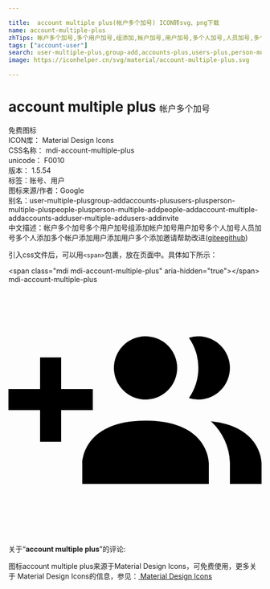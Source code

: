 ```yaml
---

title:  account multiple plus(帐户多个加号) ICON转svg、png下载
name: account-multiple-plus
zhTips: 帐户多个加号,多个用户加号,组添加,帐户加号,用户加号,多个人加号,人员加号,多个人添加,多个帐户添加,用户添加,用户多个添加,邀请
tags: ["account-user"]
search: user-multiple-plus,group-add,accounts-plus,users-plus,person-multiple-plus,people-plus,person-multiple-add,people-add,account-multiple-add,accounts-add,user-multiple-add,users-add,invite
image: https://iconhelper.cn/svg/material/account-multiple-plus.svg

---
```


# account multiple plus  <small style="font-size: 60%;font-weight: 100">帐户多个加号</small>


<div class="detail-page">
<p>
<span><span class="badge-success badge">免费图标</span> </span>
<br/>
<span>
ICON库：
<span class="badge-secondary badge">Material Design Icons</span> 
</span>
<br/>
<span>
CSS名称：
<span class="badge-secondary badge">mdi-account-multiple-plus</span> 
</span>
<br/>
<span>
unicode：
<span class="badge-secondary badge">F0010</span> 
<copy-btn content='F0010' btn-title=""></copy-btn>
<copy-btn :content='String.fromCodePoint(parseInt("F0010", 16))' btn-title="复制U"></copy-btn>
</span>
<br/>
<span>
版本：
<span class="badge-secondary badge">1.5.54</span> 
</span><br/><span>标签：<span class="badge-light badge"><router-link to="/tags/account-user.html">账号、用户</router-link></span></span>
<br/>
<span>图标来源/作者：<span class="badge-light badge">Google</span></span> 
<br/>
<span>别名：<span class="badge-light badge">user-multiple-plus</span><span class="badge-light badge">group-add</span><span class="badge-light badge">accounts-plus</span><span class="badge-light badge">users-plus</span><span class="badge-light badge">person-multiple-plus</span><span class="badge-light badge">people-plus</span><span class="badge-light badge">person-multiple-add</span><span class="badge-light badge">people-add</span><span class="badge-light badge">account-multiple-add</span><span class="badge-light badge">accounts-add</span><span class="badge-light badge">user-multiple-add</span><span class="badge-light badge">users-add</span><span class="badge-light badge">invite</span></span><br/><span class="zh-detail">中文描述：<span class="badge-primary badge">帐户多个加号</span><span class="badge-primary badge">多个用户加号</span><span class="badge-primary badge">组添加</span><span class="badge-primary badge">帐户加号</span><span class="badge-primary badge">用户加号</span><span class="badge-primary badge">多个人加号</span><span class="badge-primary badge">人员加号</span><span class="badge-primary badge">多个人添加</span><span class="badge-primary badge">多个帐户添加</span><span class="badge-primary badge">用户添加</span><span class="badge-primary badge">用户多个添加</span><span class="badge-primary badge">邀请</span><span class="help-link"><span>帮助改进</span>(<a href="https://gitee.com/liuwave/icon-helper/edit/master/json/material/account-multiple-plus.json" target="_blank" rel="noopener noreferrer">gitee</a><a href="https://github.com/liuwave/icon-helper/edit/master/json/material/account-multiple-plus.json" target="_blank" rel="noopener noreferrer">github</a></span>)</span><br/>
</p>
</div>
<div class="alert alert-dark">
  <i class="mdi mdi-account-multiple-plus mdi-48px"></i>
  <i class="mdi mdi-account-multiple-plus mdi-36px"></i>
  <i class="mdi mdi-account-multiple-plus mdi-24px"></i>
  <i class="mdi mdi-account-multiple-plus mdi-18px"></i>
</div>
<div>
  <p>引入css文件后，可以用<code>&lt;span&gt;</code>包裹，放在页面中。具体如下所示：    
  </p>
  <div class="alert alert-primary" style="font-size: 14px">
    &lt;span class="mdi mdi-account-multiple-plus" aria-hidden="true"&gt;&lt;/span&gt;
    <copy-btn content='<span class="mdi mdi-account-multiple-plus" aria-hidden="true"></span>'></copy-btn>
  </div>
  <div class="alert alert-secondary">
    <i class="mdi mdi-account-multiple-plus"
    style="font-size: 24px"
    aria-hidden="true"></i> mdi-account-multiple-plus
    <copy-btn content="mdi-account-multiple-plus" btn-title="复制图标名称"></copy-btn>
  </div>
</div>
<div id="svg" class="svg-wrap">
<svg xmlns="http://www.w3.org/2000/svg" viewBox="0 0 24 24"><path d="M19 17V19H7V17S7 13 13 13 19 17 19 17M16 8A3 3 0 1 0 13 11A3 3 0 0 0 16 8M19.2 13.06A5.6 5.6 0 0 1 21 17V19H24V17S24 13.55 19.2 13.06M18 5A2.91 2.91 0 0 0 17.11 5.14A5 5 0 0 1 17.11 10.86A2.91 2.91 0 0 0 18 11A3 3 0 0 0 18 5M8 10H5V7H3V10H0V12H3V15H5V12H8Z" /></svg>
</div>
<detail full-name='mdi-account-multiple-plus'></detail>
<div class="icon-detail__container">
<p>关于“<b>account multiple plus</b>”的评论:</p>
</div>
<Vssue title="关于“account multiple plus”的评论" />    
<div><p>图标account multiple plus来源于Material Design Icons，可免费使用，更多关于 Material Design Icons的信息，参见：<a target="_blank" href="https://iconhelper.cn/material.html"> Material Design Icons</a>
</p></div>
